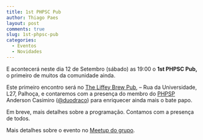 ```yaml
---
title: 1st PHPSC Pub
author: Thiago Paes
layout: post
comments: true
slug: 1st-phpsc-pub
categories:
  - Eventos
  - Novidades
---
```

E acontecerá neste dia 12 de Setembro (sábado) as 19:00 o **1st PHPSC Pub,** o primeiro de muitos da comunidade ainda.

Este primeiro encontro será no <a title="" href="http://maps.google.com/maps?f=q&hl=en&q=Rua+da+Universidade%2C+L27%2C+Palho%C3%A7a%2C+BR" target="_blank">The Liffey Brew Pub</a>, &#8211; Rua da Universidade, L27, Palhoça, e contaremos com a presença do membro do [PHPSP][1] Anderson Casimiro ([@duodraco][2]) para enriquecer ainda mais o bate papo.

Em breve, mais detalhes sobre a programação. Contamos com a presença de todos.

Mais detalhes sobre o evento no [Meetup do grupo][3].

 [1]: http://phpsp.org.br/
 [2]: https://twitter.com/duodraco/
 [3]: http://www.meetup.com/pt/PHPSC-Floripa/events/224256879/?eventId=224256879&a=ra1_vl&_af=event&_af_eid=224256879